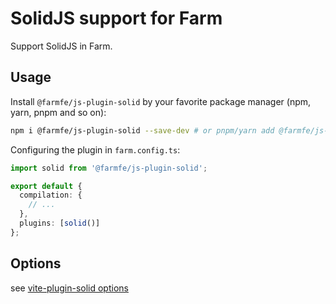 # SolidJS support for Farm

Support SolidJS in Farm.

## Usage

Install `@farmfe/js-plugin-solid` by your favorite package manager (npm, yarn, pnpm and so on):

```bash
npm i @farmfe/js-plugin-solid --save-dev # or pnpm/yarn add @farmfe/js-plugin-solid -D
```

Configuring the plugin in `farm.config.ts`:

```ts
import solid from '@farmfe/js-plugin-solid';

export default {
  compilation: {
    // ...
  },
  plugins: [solid()]
};
```

## Options

see [vite-plugin-solid options](https://github.com/solidjs/vite-plugin-solid#api)
